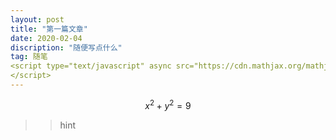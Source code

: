 ```yaml
---
layout: post
title: "第一篇文章"
date: 2020-02-04
discription: "随便写点什么"
tag: 随笔
<script type="text/javascript" async src="https://cdn.mathjax.org/mathjax/latest/MathJax.js?config=TeX-AMS_CHTML">
</script>
---
```


$$x^2+y^2=9$$
>>hint
